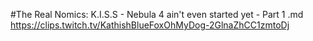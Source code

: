 #The Real Nomics: K.I.S.S - Nebula 4 ain't even started yet - Part 1.md
https://clips.twitch.tv/KathishBlueFoxOhMyDog-2GlnaZhCC1zmtoDj